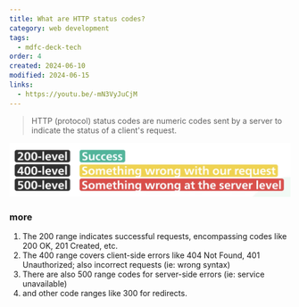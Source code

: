 ```yaml
---
title: What are HTTP status codes?
category: web development
tags:
  - mdfc-deck-tech
order: 4
created: 2024-06-10
modified: 2024-06-15
links:
  - https://youtu.be/-mN3VyJuCjM
---
```


> HTTP (protocol) status codes are numeric codes sent by a server to indicate the status of a client's request.

![Image](./attachments/server-response-status-codes.jpg)

### more

1. The 200 range indicates successful requests, encompassing codes like 200 OK, 201 Created, etc.
2. The 400 range covers client-side errors like 404 Not Found, 401 Unauthorized; also incorrect requests (ie: wrong syntax)
3. There are also 500 range codes for server-side errors (ie: service unavailable)
4. and other code ranges like 300 for redirects.
